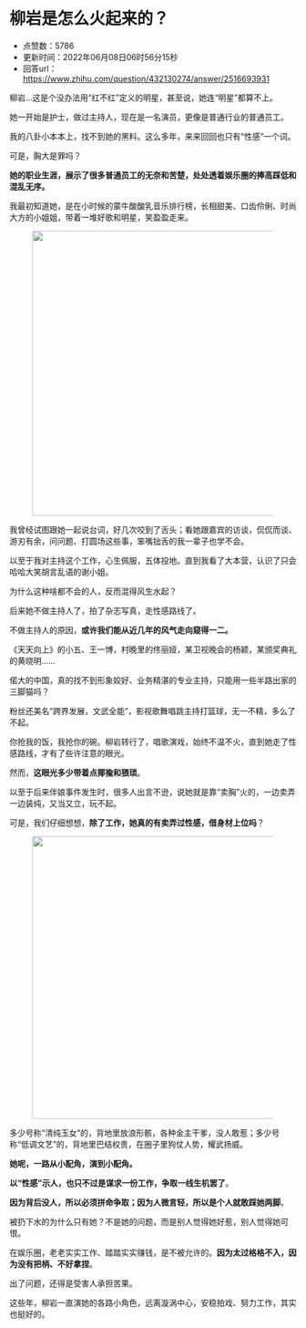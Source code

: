 # 柳岩是怎么火起来的？
- 点赞数：5786
- 更新时间：2022年06月08日06时56分15秒
- 回答url：https://www.zhihu.com/question/432130274/answer/2516693931
<body>
 <p data-pid="wxQNjNmf">柳岩…这是个没办法用“红不红”定义的明星，甚至说，她连“明星”都算不上。</p>
 <p data-pid="r6UKU53j">她一开始是护士，做过主持人，现在是一名演员，更像是普通行业的普通员工。</p>
 <p data-pid="8ClPjIaR">我的八卦小本本上，找不到她的黑料。这么多年，来来回回也只有“性感”一个词。</p>
 <p data-pid="LcsQppn4">可是，胸大是罪吗？</p>
 <p data-pid="__dqJzsW"><b>她的职业生涯，展示了很多普通员工的无奈和苦楚，处处透着娱乐圈的捧高踩低和混乱无序。</b></p>
 <p data-pid="pTZb6A6O">我最初知道她，是在小时候的蒙牛酸酸乳音乐排行榜，长相甜美、口齿伶俐、时尚大方的小姐姐，带着一堆好歌和明星，笑盈盈走来。</p>
 <figure data-size="normal">
  <img src="https://picx.zhimg.com/50/v2-7b4d22760c1482f339dcb6d371884a5d_720w.jpg?source=1940ef5c" data-rawwidth="500" data-rawheight="379" data-size="normal" data-original-token="v2-7b4d22760c1482f339dcb6d371884a5d" data-default-watermark-src="https://picx.zhimg.com/50/v2-32c2cc6b209b98ac048876ac822774c0_720w.jpg?source=1940ef5c" class="origin_image zh-lightbox-thumb" width="500" data-original="https://pic1.zhimg.com/v2-7b4d22760c1482f339dcb6d371884a5d_r.jpg?source=1940ef5c">
 </figure>
 <p data-pid="zxlPnon7">我曾经试图跟她一起说台词，好几次咬到了舌头；看她跟嘉宾的访谈，侃侃而谈、游刃有余，问问题、打圆场这些事，笨嘴拙舌的我一辈子也学不会。</p>
 <p data-pid="MJznnEQ1">以至于我对主持这个工作，心生佩服，五体投地。直到我看了大本营，认识了只会哈哈大笑胡言乱语的谢小姐。</p>
 <p data-pid="olIxKtIg">为什么这种啥都不会的人，反而混得风生水起？</p>
 <p data-pid="NvUP_fBG">后来她不做主持人了，拍了杂志写真，走性感路线了。</p>
 <p data-pid="Wngosxs8">不做主持人的原因，<b>或许我们能从近几年的风气走向窥得一二。</b></p>
 <p data-pid="_xMMiu-a">《天天向上》的小五、王一博，村晚里的佟丽娅，某卫视晚会的杨颖，某颁奖典礼的黄晓明……</p>
 <p data-pid="YDG9gpr0">偌大的中国，真的找不到形象姣好、业务精湛的专业主持，只能用一些半路出家的三脚猫吗？</p>
 <p data-pid="OCA4WeKx">粉丝还美名“跨界发展，文武全能”，影视歌舞唱跳主持打篮球，无一不精，多么了不起。</p>
 <p data-pid="xYR2glT4">你抢我的饭，我抢你的碗。柳岩转行了，唱歌演戏，始终不温不火，直到她走了性感路线，才有了些许注意的眼光。</p>
 <p data-pid="KaQeKO5H">然而，<b>这眼光多少带着点揶揄和猥琐</b>。</p>
 <p data-pid="IqHq-j_g">以至于后来伴娘事件发生时，很多人出言不逊，说她就是靠“卖胸”火的，一边卖弄一边装纯，又当又立，玩不起。</p>
 <p data-pid="bTh5Z8Nt">可是，我们仔细想想，<b>除了工作，她真的有卖弄过性感，借身材上位吗</b>？</p>
 <figure data-size="normal">
  <img src="https://picx.zhimg.com/50/v2-29d8397fb7ae11ad4ce3738b75508652_720w.jpg?source=1940ef5c" data-rawwidth="496" data-rawheight="588" data-size="normal" data-original-token="v2-29d8397fb7ae11ad4ce3738b75508652" data-default-watermark-src="https://picx.zhimg.com/50/v2-8a552287df8cc1c514a9697f79d8de2c_720w.jpg?source=1940ef5c" class="origin_image zh-lightbox-thumb" width="496" data-original="https://pic1.zhimg.com/v2-29d8397fb7ae11ad4ce3738b75508652_r.jpg?source=1940ef5c">
 </figure>
 <p data-pid="QtsMU9cI">多少号称“清纯玉女”的，背地里放浪形骸，各种金主干爹，没人敢惹；多少号称“低调文艺”的，背地里巴结权贵，在圈子里狗仗人势，耀武扬威。</p>
 <p data-pid="SMMUsFgN"><b>她呢，一路从小配角，演到小配角。</b></p>
 <p data-pid="IhSt0rlB"><b>以“性感”示人，也只不过是谋求一份工作，争取一线生机罢了</b>。</p>
 <p data-pid="hnh4_LX3"><b>因为背后没人，所以必须拼命争取；因为人微言轻，所以是个人就敢踩她两脚</b>。</p>
 <p data-pid="k37DqCvJ">被扔下水的为什么只有她？不是她的问题，而是别人觉得她好惹，别人觉得她可恨。</p>
 <p data-pid="tVvbrsj3">在娱乐圈，老老实实工作、踏踏实实赚钱，是不被允许的。<b>因为太过格格不入，因为没有把柄、不好拿捏</b>。</p>
 <p data-pid="q9O3MwrA">出了问题，还得是受害人承担苦果。</p>
 <p data-pid="q1BlFvSn">这些年，柳岩一直演她的各路小角色，远离漩涡中心，安稳拍戏、努力工作，其实也挺好的。</p>
</body>